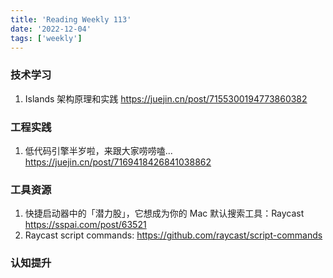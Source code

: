 ```yaml
---
title: 'Reading Weekly 113'
date: '2022-12-04'
tags: ['weekly']
---
```


### 技术学习

1. Islands 架构原理和实践 https://juejin.cn/post/7155300194773860382

### 工程实践

1. 低代码引擎半岁啦，来跟大家唠唠嗑... https://juejin.cn/post/7169418426841038862

### 工具资源

1. 快捷启动器中的「潜力股」，它想成为你的 Mac 默认搜索工具：Raycast https://sspai.com/post/63521
2. Raycast script commands: https://github.com/raycast/script-commands

### 认知提升
